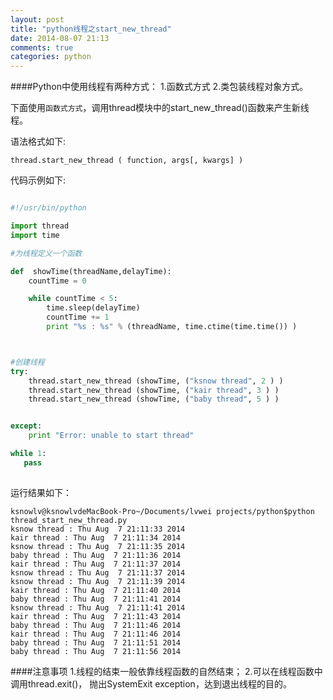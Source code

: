 ```yaml
---
layout: post
title: "python线程之start_new_thread"
date: 2014-08-07 21:13
comments: true
categories: python
---
```


####Python中使用线程有两种方式：
    1.函数式方式
    2.类包装线程对象方式。

<!--more-->

下面使用`函数式方式`，调用thread模块中的start_new_thread()函数来产生新线程。

语法格式如下:

    thread.start_new_thread ( function, args[, kwargs] )
    
    
代码示例如下:

``` python

#!/usr/bin/python

import thread
import time

#为线程定义一个函数

def  showTime(threadName,delayTime):
	countTime = 0

	while countTime < 5:
		time.sleep(delayTime)
		countTime += 1
		print "%s : %s" % (threadName, time.ctime(time.time()) )



#创建线程
try:
	thread.start_new_thread (showTime, ("ksnow thread", 2 ) )
	thread.start_new_thread (showTime, ("kair thread", 3 ) )
	thread.start_new_thread (showTime, ("baby thread", 5 ) )


except:
	print "Error: unable to start thread"

while 1:
   pass
   
```运行结果如下：
    ksnowlv@ksnowlvdeMacBook-Pro~/Documents/lvwei projects/python$python thread_start_new_thread.py 
    ksnow thread : Thu Aug  7 21:11:33 2014
    kair thread : Thu Aug  7 21:11:34 2014
    ksnow thread : Thu Aug  7 21:11:35 2014
    baby thread : Thu Aug  7 21:11:36 2014
    kair thread : Thu Aug  7 21:11:37 2014
    ksnow thread : Thu Aug  7 21:11:37 2014
    ksnow thread : Thu Aug  7 21:11:39 2014
    kair thread : Thu Aug  7 21:11:40 2014
    baby thread : Thu Aug  7 21:11:41 2014
    ksnow thread : Thu Aug  7 21:11:41 2014
    kair thread : Thu Aug  7 21:11:43 2014
    baby thread : Thu Aug  7 21:11:46 2014
    kair thread : Thu Aug  7 21:11:46 2014
    baby thread : Thu Aug  7 21:11:51 2014
    baby thread : Thu Aug  7 21:11:56 2014
    
    
####注意事项
    1.线程的结束一般依靠线程函数的自然结束；
    2.可以在线程函数中调用thread.exit()，
    抛出SystemExit exception，达到退出线程的目的。